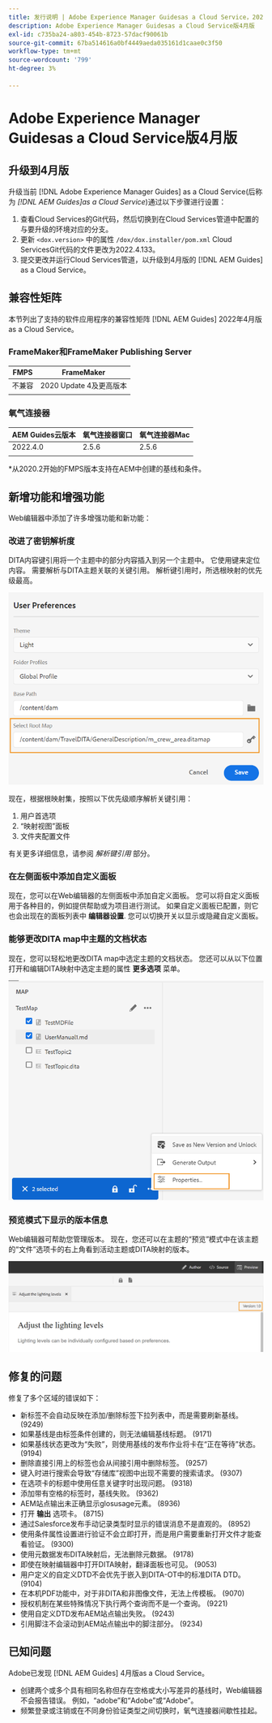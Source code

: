 ```yaml
---
title: 发行说明 | Adobe Experience Manager Guidesas a Cloud Service，2022年4月版
description: Adobe Experience Manager Guidesas a Cloud Service版4月版
exl-id: c735ba24-a803-454b-8723-57dacf90061b
source-git-commit: 67ba514616a0bf4449aeda035161d1caae0c3f50
workflow-type: tm+mt
source-wordcount: '799'
ht-degree: 3%

---
```


# Adobe Experience Manager Guidesas a Cloud Service版4月版

## 升级到4月版

升级当前 [!DNL Adobe Experience Manager Guides] as a Cloud Service(后称为 *[!DNL AEM Guides]as a Cloud Service*)通过以下步骤进行设置：
1. 查看Cloud Services的Git代码，然后切换到在Cloud Services管道中配置的与要升级的环境对应的分支。
1. 更新 `<dox.version>` 中的属性 `/dox/dox.installer/pom.xml` Cloud ServicesGit代码的文件更改为2022.4.133。
1. 提交更改并运行Cloud Services管道，以升级到4月版的 [!DNL AEM Guides] as a Cloud Service。

## 兼容性矩阵

本节列出了支持的软件应用程序的兼容性矩阵 [!DNL AEM Guides] 2022年4月版as a Cloud Service。

### FrameMaker和FrameMaker Publishing Server

| FMPS | FrameMaker |
| --- | --- |
| 不兼容 | 2020 Update 4及更高版本 |
|  |  |


### 氧气连接器

| AEM Guides云版本 | 氧气连接器窗口 | 氧气连接器Mac |
| --- | --- | --- |
| 2022.4.0 | 2.5.6 | 2.5.6 |
|  |  |  |

*从2020.2开始的FMPS版本支持在AEM中创建的基线和条件。

## 新增功能和增强功能

Web编辑器中添加了许多增强功能和新功能：

### 改进了密钥解析度

DITA内容键引用将一个主题中的部分内容插入到另一个主题中。 它使用键来定位内容。 需要解析与DITA主题关联的关键引用。 解析键引用时，所选根映射的优先级最高。

![“用户首选项”对话框](assets/user-preferences.png)

现在，根据根映射集，按照以下优先级顺序解析关键引用：

1. 用户首选项
1. “映射视图”面板
1. 文件夹配置文件

有关更多详细信息，请参阅 *解析键引用* 部分。

### 在左侧面板中添加自定义面板

现在，您可以在Web编辑器的左侧面板中添加自定义面板。 您可以将自定义面板用于各种目的，例如提供帮助或为项目进行测试。 如果自定义面板已配置，则它也会出现在的面板列表中 **编辑器设置**. 您可以切换开关以显示或隐藏自定义面板。

### 能够更改DITA map中主题的文档状态

现在，您可以轻松地更改DITA map中选定主题的文档状态。 您还可以从以下位置打开和编辑DITA映射中选定主题的属性 **更多选项** 菜单。

![所选主题属性](assets/map-view-properties.png)

### 预览模式下显示的版本信息

Web编辑器可帮助您管理版本。 现在，您还可以在主题的“预览”模式中在该主题的“文件”选项卡的右上角看到活动主题或DITA映射的版本。

![预览版本](assets/preview-version.png)

## 修复的问题

修复了多个区域的错误如下：

* 新标签不会自动反映在添加/删除标签下拉列表中，而是需要刷新基线。 (9249)
* 如果基线是由标签条件创建的，则无法编辑基线标题。 (9171)
* 如果基线状态更改为“失败”，则使用基线的发布作业将卡在“正在等待”状态。 (9194)
* 删除直接引用上的标签也会从间接引用中删除标签。 (9257)
* 键入时进行搜索会导致“存储库”视图中出现不需要的搜索请求。 (9307)
* 在选项卡的标题中使用任意关键字时出现问题。 (9318)
* 添加带有空格的标签时，基线失败。 (9362)
* AEM站点输出未正确显示glosusage元素。 (8936)
* 打开 **输出** 选项卡。 (8715)
* 通过Salesforce发布手动记录类型时显示的错误消息不是直观的。 (8952)
* 使用条件属性设置进行验证不会立即打开，而是用户需要重新打开文件才能查看验证。 (9300)
* 使用元数据发布DITA映射后，无法删除元数据。  (9178)
* 即使在映射编辑器中打开DITA映射，翻译面板也可见。 (9053)
* 用户定义的自定义DTD不会优先于嵌入到DITA-OT中的标准DITA DTD。 (9104)
* 在本机PDF功能中，对于非DITA和非图像文件，无法上传模板。 (9070)
* 授权机制在某些特殊情况下执行两个查询而不是一个查询。 (9221)
* 使用自定义DTD发布AEM站点输出失败。 (9243)
* 引用脚注不会滚动到AEM站点输出中的脚注部分。 (9234)

## 已知问题

Adobe已发现 [!DNL AEM Guides] 4月版as a Cloud Service。

* 创建两个或多个具有相同名称但存在空格或大小写差异的基线时，Web编辑器不会报告错误。 例如，“adobe”和“Adobe”或“Adobe”。
* 频繁登录或注销或在不同身份验证类型之间切换时，氧气连接器间歇性挂起。
